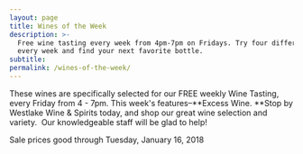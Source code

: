 ```yaml
---
layout: page
title: Wines of the Week
description: >-
  Free wine tasting every week from 4pm-7pm on Fridays. Try four different wines
  every week and find your next favorite bottle.
subtitle:
permalink: /wines-of-the-week/
---
```



These wines are specifically selected for our FREE weekly Wine Tasting, every Friday from 4 - 7pm. This week's features–**Excess Wine.&nbsp;**Stop by Westlake Wine & Spirits today, and shop our great wine selection and variety. &nbsp;Our knowledgeable staff will be glad to help!&nbsp;

Sale prices good through Tuesday, January 16, 2018

&nbsp;